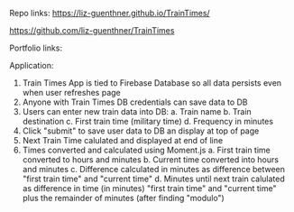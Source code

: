 Repo links:
https://liz-guenthner.github.io/TrainTimes/

https://github.com/liz-guenthner/TrainTimes

Portfolio links:


Application:
1. Train Times App is tied to Firebase Database so all data persists even when user refreshes page
2. Anyone with Train Times DB credentials can save data to DB
3. Users can enter new train data into DB:
    a. Train name
    b. Train destination
    c. First train time (military time)
    d. Frequency in minutes
4. Click "submit" to save user data to DB an display at top of page
5. Next Train Time calulated and displayed at end of line
6. Times converted and calculated using Moment.js
    a. First train time converted to hours and minutes
    b. Current time converted into hours and minutes
    c. Difference calculated in minutes as difference between "first train time" and "current time"
    d. Minutes until next train calulated as difference in time (in minutes) "first train time" and "current time" plus the remainder of minutes (after finding "modulo")
